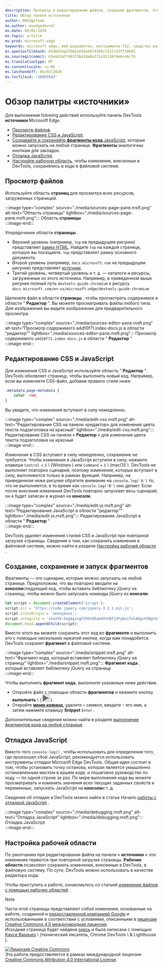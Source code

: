 ```yaml
---
description: Просмотр и редактирование файлов, создание фрагментов, Отладка JavaScript и Настройка рабочих областей на панели «источники» в Microsoft Edge DevTools.
title: Обзор панели источников
author: MSEdgeTeam
ms.author: msedgedevrel
ms.date: 09/01/2020
ms.topic: article
ms.prod: microsoft-edge
keywords: microsoft edge, веб-разработка, инструменты f12, средства разработчика
ms.openlocfilehash: 029693ba27665a556446f4349c1517c53ff39b02
ms.sourcegitcommit: 63e6d34ff483f3b419a0e271a3513874e6ce6c79
ms.translationtype: MT
ms.contentlocale: ru-RU
ms.lasthandoff: 09/02/2020
ms.locfileid: "10993543"
---
```

<!-- Copyright Kayce Basques 

   Licensed under the Apache License, Version 2.0 (the "License");
   you may not use this file except in compliance with the License.
   You may obtain a copy of the License at

       https://www.apache.org/licenses/LICENSE-2.0

   Unless required by applicable law or agreed to in writing, software
   distributed under the License is distributed on an "AS IS" BASIS,
   WITHOUT WARRANTIES OR CONDITIONS OF ANY KIND, either express or implied.
   See the License for the specific language governing permissions and
   limitations under the License.  -->







# Обзор палитры «источники» 



Для выполнения folowing действий используйте панель DevTools **источники** Microsoft Edge.  

*   [Просмотр файлов](#view-files).  
*   [Редактирование CSS и JavaScript](#edit-css-and-javascript).  
*   [Создавайте и сохраняйте **фрагменты кода** JavaScript](#create-save-and-run-snippets), которые можно запускать на любой странице.  **Фрагменты** аналогичны кнопкам для закладок.  
*   [Отладка JavaScript](#debug-javascript).  
*   [Настройте рабочую область](#set-up-a-workspace), чтобы изменения, внесенные в DevTools, сохранялись в коде в файловой системе.  
    
## Просмотр файлов 

Используйте область **страниц** для просмотра всех ресурсов, загруженных страницей.

:::image type="complex" source="./media/sources-page-pane.msft.png" alt-text="Область страницы" lightbox="./media/sources-page-pane.msft.png":::
   Область **страницы**  
:::image-end:::  

Упорядочение области **страницы** .  
*   Верхний уровень (например, `top` на предыдущем рисунке) представляет [рамку HTML][W3CHtml4Frames].  Найдите `top` на каждой странице, которую вы посещаете.  `top` представляет рамку основного документа.  
*   Второй уровень (например, `docs.microsoft.com` на предыдущем рисунке) представляет [источник][HtmlstandardOrigin].  
*   Третий уровень, четвертый уровень и т. д. — каталоги и ресурсы, загруженные из этого источника.  Например, в приведенном выше рисунке полный путь `devtools-guide-chromium` к ресурсу `docs.microsoft.com/en-us/microsoft-edge/devtools-guide-chromium`  
    
Щелкните файл в области **страницы** , чтобы просмотреть содержимое в области " **Редактор** ".  Вы можете просматривать файлы любого типа.  Для изображений вы видите изображение для предварительного просмотра.  

:::image type="complex" source="./media/sources-editor-pane.msft.png" alt-text="Просмотр содержимого a4d10f71.index-docs.js в области "редактор"" lightbox="./media/sources-editor-pane.msft.png":::
   Просмотр содержимого `a4d10f71.index-docs.js` в области " **Редактор** "  
:::image-end:::  

## Редактирование CSS и JavaScript 

Для изменения CSS и JavaScript используйте область " **Редактор** ".  DevTools обновляет страницу, чтобы выполнить новый код.  Например, если вы изменяете CSS-файл, добавив правило стиля ниже:

```css
.metadata.page-metadata {
    color: red;
}
```

Вы увидите, что изменения вступают в силу немедленно.

:::image type="complex" source="./media/edit-css.msft.png" alt-text="Редактирование CSS на панели «редактор» для изменения цвета текста подзаголовка на красный" lightbox="./media/edit-css.msft.png":::
   Редактирование CSS на панели « **Редактор** » для изменения цвета текста подзаголовка на красный  
:::image-end:::  

Изменения в CSS вступают в силу немедленно, сохранение не требуется.  Чтобы изменения в JavaScript вступили в силу, нажмите клавиши `Control` + `S` \ (Windows \) или `Command` + `S` \ (macOS \).  DevTools не выполняет повторно сценарий, поэтому изменения, которые вступают в силу, выполняются только в рамках функций.  Например, на приведенном ниже рисунке обратите внимание на `console.log('A')` то, что не выполняется, в то время как `console.log('B')` оно делает.  Если после внесения изменений DevTools повторно запускает весь сценарий, он `A` будет записан в журнал на **консоли**.  

:::image type="complex" source="./media/edit-js.msft.png" alt-text="Редактирование JavaScript в области "редактор"" lightbox="./media/edit-js.msft.png":::
   Редактирование JavaScript в области " **Редактор** "  
:::image-end:::  

DevTools удаляет изменения стилей CSS и JavaScript при повторной загрузке страницы.  Сведения о том, как сохранить изменения в файловой системе, можно найти в разделе [Настройка рабочей области](#set-up-a-workspace) .  

## Создание, сохранение и запуск фрагментов 

Фрагменты — это сценарии, которые можно запускать на любой странице.  Предположим, что вы повторно вводите на **консоли**следующий код, чтобы вставить библиотеку jQuery на страницу, чтобы можно было запускать команды jQuery из **консоли**:  

```javascript
let script = document.createElement('script');
script.src = 'https://code.jquery.com/jquery-3.2.1.min.js';
script.crossOrigin = 'anonymous';
script.integrity = 'sha256-hwg4gsxgFZhOsEEamdOYGBf13FyQuiTwlAQgxVSNgt4=';
document.head.appendChild(script);
```  

Вместо этого вы можете сохранить этот код во **фрагменте** и выполнить его с помощью нескольких нажатий кнопки, когда вам понадобится.  DevTools сохранит **фрагмент** в файловой системе.  

:::image type="complex" source="./media/snippet.msft.png" alt-text="Фрагмент кода, который вставляет библиотеку jQuery на страницу" lightbox="./media/snippet.msft.png":::
   **Фрагмент кода** , который вставляет библиотеку jQuery на страницу  
:::image-end:::  

Чтобы выполнить **фрагмент кода**, выполните указанные ниже действия.

*   Откройте файл с помощью области **фрагментов** и нажмите кнопку **выполнить** \ ( ![ кнопка выполнить \ ][ImageRunIcon] ).  
*   Откройте **[меню команд][DevtoolsGuideChromiumCommandMenuIndex]**, удалите `>` символ, введите `!` его имя, а затем нажмите клавишу **Snippet** `Enter` .  
    
Дополнительные сведения можно найти в разделе [выполнение фрагментов кода на любой странице][DevtoolsGuideChromiumJavascriptSnippets] .

## Отладка JavaScript 

Вместо того `console.log()` , чтобы использовать для определения того, где произошел сбой JavaScript, рекомендуется использовать инструменты отладки Microsoft Edge DevTools.  Общая идея состоит в том, чтобы установить точку останова, которая является умышленно остановленным местом в вашем коде, и пошаговое руководство по коду — по одной строке за раз.  По мере выполнения кода вы можете просматривать и изменять значения всех текущих заданных свойств и переменных, запускать JavaScript на **консоли**и т. д.

Сведения об отладке в DevTools можно найти в статье Начало [работы с отладкой JavaScript][DevtoolsGuideChromiumJavascriptIndex] .

:::image type="complex" source="./media/debugging.msft.png" alt-text="Отладка JavaScript" lightbox="./media/debugging.msft.png":::
   Отладка JavaScript  
:::image-end:::  

## Настройка рабочей области 

По умолчанию при редактировании файла на панели « **источники** » эти изменения теряются при повторной загрузке страницы.  **Рабочие области** позволяют сохранить изменения, внесенные в DevTools, в файловую систему.  По сути, DevTools можно использовать в качестве редактора кода.

Чтобы приступить к работе, ознакомьтесь со статьей [изменение файлов с помощью рабочих областей][DevtoolsGuideChromiumWorkspacesIndex] .

<!--  
 


-->  

<!-- image links -->  

[ImageRunIcon]: ./media/run-snippet-icon.msft.png  

<!-- links -->  

[DevtoolsGuideChromiumCommandMenuIndex]: ./command-menu/index.md "Выполнение команд с помощью командного меню Microsoft Edge DevTools"  
[DevtoolsGuideChromiumJavascriptIndex]: ./javascript/index.md "Начало работы с отладкой JavaScript в Microsoft Edge DevTools"  
[DevtoolsGuideChromiumJavascriptSnippets]: ./javascript/snippets.md "Выполнение фрагментов кода JavaScript на любой странице с Microsoft Edge DevTools"  
[DevtoolsGuideChromiumWorkspacesIndex]: ./workspaces/index.md "Редактирование файлов с помощью рабочих областей"  

[HtmlstandardOrigin]: https://html.spec.whatwg.org/multipage/origin.html#origin "Современный: HTML Standard"  

[W3CHtml4Frames]: https://w3.org/TR/html401/present/frames.html "Кадры | PNG"  

> [!NOTE]
> Части этой страницы представляют собой изменения, основанные на работе, созданной и [предоставленной компанией Google][GoogleSitePolicies] и использованными в соответствии с условиями, описанными в [лицензии Creative Commons 4,0 международная лицензия][CCA4IL].  
> Исходная страница будет найдена [здесь](https://developers.google.com/web/tools/chrome-devtools/sources) и была написана с помощью [Kayce Basques][KayceBasques] \ (технический писатель, Chrome DevTools \ & Lighthouse \).  

[![Лицензия Creative Commons][CCby4Image]][CCA4IL]  
Эта работа предоставляется в рамках международной лицензии [Creative Commons Attribution 4.0 International License][CCA4IL].  

[CCA4IL]: https://creativecommons.org/licenses/by/4.0  
[CCby4Image]: https://i.creativecommons.org/l/by/4.0/88x31.png  
[GoogleSitePolicies]: https://developers.google.com/terms/site-policies  
[KayceBasques]: https://developers.google.com/web/resources/contributors/kaycebasques  
